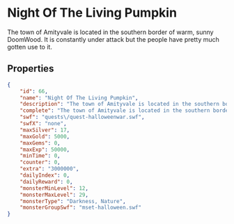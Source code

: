 # Night Of The Living Pumpkin

The town of Amityvale is located in the southern border of warm, sunny DoomWood. It is constantly under attack but the people have pretty much gotten use to it.

## Properties

```json
{
    "id": 66,
    "name": "Night Of The Living Pumpkin",
    "description": "The town of Amityvale is located in the southern border of warm, sunny DoomWood. It is constantly under attack but the people have pretty much gotten use to it.",
    "complete": "The town of Amityvale is located in the southern border of warm, sunny DoomWood. It is constantly under attack but the people have pretty much gotten use to it.",
    "swf": "quests\/quest-halloweenwar.swf",
    "swfX": "none",
    "maxSilver": 17,
    "maxGold": 5000,
    "maxGems": 0,
    "maxExp": 50000,
    "minTime": 0,
    "counter": 0,
    "extra": "3000000",
    "dailyIndex": 0,
    "dailyReward": 0,
    "monsterMinLevel": 12,
    "monsterMaxLevel": 29,
    "monsterType": "Darkness, Nature",
    "monsterGroupSwf": "mset-halloween.swf"
}
```


